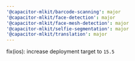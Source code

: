 ```yaml
---
'@capacitor-mlkit/barcode-scanning': major
'@capacitor-mlkit/face-detection': major
'@capacitor-mlkit/face-mesh-detection': major
'@capacitor-mlkit/selfie-segmentation': major
'@capacitor-mlkit/translation': major
---
```


fix(ios): increase deployment target to `15.5`
